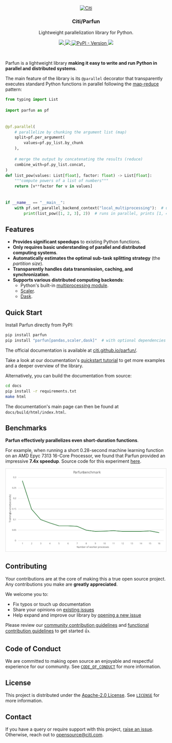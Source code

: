 <div align="center">
  <a href="https://github.com/citi">
    <img src="https://github.com/citi.png" alt="Citi" width="80" height="80">
  </a>

  <h3 align="center">Citi/Parfun</h3>

  <p align="center">
    Lightweight parallelization library for Python.
  </p>

  <p align="center">
    <a href="https://citi.github.io/parfun/">
      <img src="https://img.shields.io/badge/Documentation-0f1632">
    </a>
    <a href="./LICENSE">
      <img src="https://img.shields.io/github/license/citi/parfun?label=license&colorA=0f1632&colorB=255be3">
    </a>
    <a href="https://pypi.org/project/parfun/">
      <img alt="PyPI - Version" src="https://img.shields.io/pypi/v/parfun?colorA=0f1632&colorB=255be3">
    </a>
    <img src="https://api.securityscorecards.dev/projects/github.com/Citi/parfun/badge">
  </p>
</div>

<br />

Parfun is a lightweight library **making it easy to write and run Python in parallel and distributed systems**.

The main feature of the library is its `@parallel` decorator that transparently executes standard Python functions in parallel
following the [map-reduce](https://en.wikipedia.org/wiki/MapReduce) pattern:

```Python
from typing import List

import parfun as pf


@pf.parallel(
    # parallelize by chunking the argument list (map)
    split=pf.per_argument(
        values=pf.py_list.by_chunk
    ),

    # merge the output by concatenating the results (reduce)
    combine_with=pf.py_list.concat,
)
def list_pow(values: List[float], factor: float) -> List[float]:
    """compute powers of a list of numbers"""
    return [v**factor for v in values]


if __name__ == "__main__":
    with pf.set_parallel_backend_context("local_multiprocessing"):  # use a local pool of processes
        print(list_pow([1, 2, 3], 2))  # runs in parallel, prints [1, 4, 9]
```

## Features

* **Provides significant speedups** to existing Python functions.
* **Only requires basic understanding of parallel and distributed computing systems**.
* **Automatically estimates the optimal sub-task splitting strategy** (the *partition size*).
* **Transparently handles data transmission, caching, and synchronization**.
* **Supports various distributed computing backends**:
  * Python's built-in [multiprocessing module](https://docs.python.org/3/library/multiprocessing.html).
  * [Scaler](https://github.com/citi/scaler).
  * [Dask](https://www.dask.org/).

## Quick Start

Install Parfun directly from PyPI:

```bash
pip install parfun
pip install "parfun[pandas,scaler,dask]"  # with optional dependencies
```

The official documentation is available at [citi.github.io/parfun/](https://citi.github.io/parfun/).

Take a look at our documentation's [quickstart tutorial](https://citi.github.io/parfun/tutorials/quickstart.html) to get
more examples and a deeper overview of the library.

Alternatively, you can build the documentation from source:

```bash
cd docs
pip install -r requirements.txt
make html
```

The documentation's main page can then be found at `docs/build/html/index.html`.

## Benchmarks

**Parfun effectively parallelizes even short-duration functions**.

For example, when running a short 0.28-second machine learning function on an AMD Epyc 7313 16-Core Processor, we found that Parfun
provided an impressive **7.4x speedup**. Source code for this experiment [here](examples/california_housing/main.py).

![Benchmark Results](images/benchmark_results.svg)

## Contributing

Your contributions are at the core of making this a true open source project. Any contributions you make are **greatly appreciated**.

We welcome you to:

* Fix typos or touch up documentation
* Share your opinions on [existing issues](https://github.com/citi/parfun/issues)
* Help expand and improve our library by [opening a new issue](https://github.com/citi/parfun/issues/new)

Please review our [community contribution guidelines](https://github.com/Citi/.github/blob/main/CONTRIBUTING.md) and
[functional contribution guidelines](./CONTRIBUTING.md) to get started 👍.

## Code of Conduct

We are committed to making open source an enjoyable and respectful experience for our community. See
[`CODE_OF_CONDUCT`](https://github.com/Citi/.github/blob/main/CODE_OF_CONDUCT.md) for more information.

## License

This project is distributed under the [Apache-2.0 License](https://www.apache.org/licenses/LICENSE-2.0). See
[`LICENSE`](./LICENSE) for more information.

## Contact

If you have a query or require support with this project, [raise an issue](https://github.com/Citi/parfun/issues).
Otherwise, reach out to [opensource@citi.com](mailto:opensource@citi.com).
